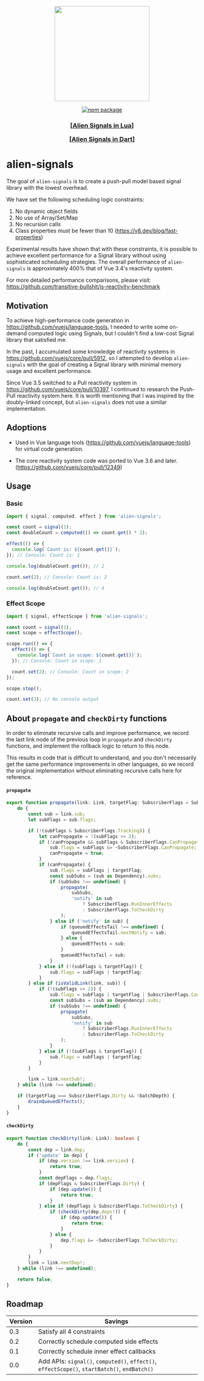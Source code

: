 <p align="center">
	<img src="assets/logo.png" width="250"><br>
<p>

<p align="center">
	<a href="https://npmjs.com/package/alien-signals"><img src="https://badgen.net/npm/v/alien-signals" alt="npm package"></a>
</p>

<h3 align="center">
    <p>[<a href="https://github.com/YanqingXu/alien-signals-in-lua">Alien Signals in Lua</a>]</p>
    <p>[<a href="https://github.com/medz/alien-signals-dart">Alien Signals in Dart</a>]</p>
</h3>

# alien-signals

The goal of `alien-signals` is to create a push-pull model based signal library with the lowest overhead.

We have set the following scheduling logic constraints:

1. No dynamic object fields
2. No use of Array/Set/Map
3. No recursion calls
4. Class properties must be fewer than 10 (https://v8.dev/blog/fast-properties)

Experimental results have shown that with these constraints, it is possible to achieve excellent performance for a Signal library without using sophisticated scheduling strategies. The overall performance of `alien-signals` is approximately 400% that of Vue 3.4's reactivity system.

For more detailed performance comparisons, please visit: https://github.com/transitive-bullshit/js-reactivity-benchmark

## Motivation

To achieve high-performance code generation in https://github.com/vuejs/language-tools, I needed to write some on-demand computed logic using Signals, but I couldn't find a low-cost Signal library that satisfied me.

In the past, I accumulated some knowledge of reactivity systems in https://github.com/vuejs/core/pull/5912, so I attempted to develop `alien-signals` with the goal of creating a Signal library with minimal memory usage and excellent performance.

Since Vue 3.5 switched to a Pull reactivity system in https://github.com/vuejs/core/pull/10397, I continued to research the Push-Pull reactivity system here. It is worth mentioning that I was inspired by the doubly-linked concept, but `alien-signals` does not use a similar implementation.

## Adoptions

- Used in Vue language tools (https://github.com/vuejs/language-tools) for virtual code generation.

- The core reactivity system code was ported to Vue 3.6 and later. (https://github.com/vuejs/core/pull/12349)

## Usage

### Basic

```ts
import { signal, computed, effect } from 'alien-signals';

const count = signal(1);
const doubleCount = computed(() => count.get() * 2);

effect(() => {
  console.log(`Count is: ${count.get()}`);
}); // Console: Count is: 1

console.log(doubleCount.get()); // 2

count.set(2); // Console: Count is: 2

console.log(doubleCount.get()); // 4
```

### Effect Scope

```ts
import { signal, effectScope } from 'alien-signals';

const count = signal(1);
const scope = effectScope();

scope.run(() => {
  effect(() => {
    console.log(`Count in scope: ${count.get()}`);
  }); // Console: Count in scope: 1

  count.set(2); // Console: Count in scope: 2
});

scope.stop();

count.set(3); // No console output
```

## About `propagate` and `checkDirty` functions

In order to eliminate recursive calls and improve performance, we record the last link node of the previous loop in `propagate` and `checkDirty` functions, and implement the rollback logic to return to this node.

This results in code that is difficult to understand, and you don't necessarily get the same performance improvements in other languages, so we record the original implementation without eliminating recursive calls here for reference.

#### `propagate`

```ts
export function propagate(link: Link, targetFlag: SubscriberFlags = SubscriberFlags.Dirty): void {
	do {
		const sub = link.sub;
		let subFlags = sub.flags;

		if (!(subFlags & SubscriberFlags.Tracking)) {
			let canPropagate = !(subFlags >> 2);
			if (!canPropagate && subFlags & SubscriberFlags.CanPropagate) {
				sub.flags = subFlags &= ~SubscriberFlags.CanPropagate;
				canPropagate = true;
			}
			if (canPropagate) {
				sub.flags = subFlags | targetFlag;
				const subSubs = (sub as Dependency).subs;
				if (subSubs !== undefined) {
					propagate(
						subSubs,
						'notify' in sub
							? SubscriberFlags.RunInnerEffects
							: SubscriberFlags.ToCheckDirty
					);
				} else if ('notify' in sub) {
					if (queuedEffectsTail !== undefined) {
						queuedEffectsTail.nextNotify = sub;
					} else {
						queuedEffects = sub;
					}
					queuedEffectsTail = sub;
				}
			} else if (!(subFlags & targetFlag)) {
				sub.flags = subFlags | targetFlag;
			}
		} else if (isValidLink(link, sub)) {
			if (!(subFlags >> 2)) {
				sub.flags = subFlags | targetFlag | SubscriberFlags.CanPropagate;
				const subSubs = (sub as Dependency).subs;
				if (subSubs !== undefined) {
					propagate(
						subSubs,
						'notify' in sub
							? SubscriberFlags.RunInnerEffects
							: SubscriberFlags.ToCheckDirty
					);
				}
			} else if (!(subFlags & targetFlag)) {
				sub.flags = subFlags | targetFlag;
			}
		}

		link = link.nextSub!;
	} while (link !== undefined);

	if (targetFlag === SubscriberFlags.Dirty && !batchDepth) {
		drainQueuedEffects();
	}
}
```

#### `checkDirty`

```ts
export function checkDirty(link: Link): boolean {
	do {
		const dep = link.dep;
		if ('update' in dep) {
			if (dep.version !== link.version) {
				return true;
			}
			const depFlags = dep.flags;
			if (depFlags & SubscriberFlags.Dirty) {
				if (dep.update()) {
					return true;
				}
			} else if (depFlags & SubscriberFlags.ToCheckDirty) {
				if (checkDirty(dep.deps!)) {
					if (dep.update()) {
						return true;
					}
				} else {
					dep.flags &= ~SubscriberFlags.ToCheckDirty;
				}
			}
		}
		link = link.nextDep!;
	} while (link !== undefined);

	return false;
}
```

## Roadmap

| Version | Savings                                                                                       |
|---------|-----------------------------------------------------------------------------------------------|
| 0.3     | Satisfy all 4 constraints                                                                     |
| 0.2     | Correctly schedule computed side effects                                                      |
| 0.1     | Correctly schedule inner effect callbacks                                                     |
| 0.0     | Add APIs: `signal()`, `computed()`, `effect()`, `effectScope()`, `startBatch()`, `endBatch()` |

